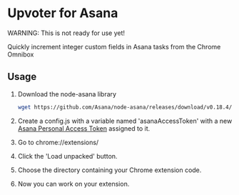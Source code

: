 # Upvoter for Asana

WARNING: This is not ready for use yet!

Quickly increment integer custom fields in Asana tasks from the Chrome Omnibox

## Usage

1. Download the node-asana library

   ```sh
   wget https://github.com/Asana/node-asana/releases/download/v0.18.4/asana.js
   ```

2. Create a config.js with a variable named 'asanaAccessToken' with a
   new
   [Asana Personal Access Token](https://app.asana.com/0/developer-console)
   assigned to it.
3. Go to chrome://extensions/
4. Click the 'Load unpacked' button.
5. Choose the directory containing your Chrome extension code.
6. Now you can work on your extension.
